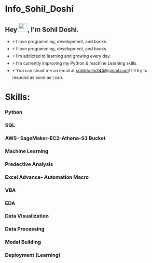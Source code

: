 # Info_Sohil_Doshi
## Hey <img src="https://github.com/TheDudeThatCode/TheDudeThatCode/blob/master/Assets/Hi.gif" width="29">, I'm Sohil Doshi.

- :zap: I love programming, development, and books.
- :zap: I love programming, development, and books.
- :zap: I’m addicted to learning and growing every day.
- :zap: I’m currently improving my Python & machine Learning skills.
- :zap: You can shoot me an email at sohildoshi344@gmail.com! I'll try to respond as soon as I can.

# Skills:

### Python
### SQL
### AWS- SageMaker-EC2-Athena-S3 Bucket
### Machine Learning
### Predective Analysis
### Excel Advance- Automation Macro
### VBA 
### EDA
### Data Visualization
### Data Processing
### Model Building
### Deployment (Learning)

